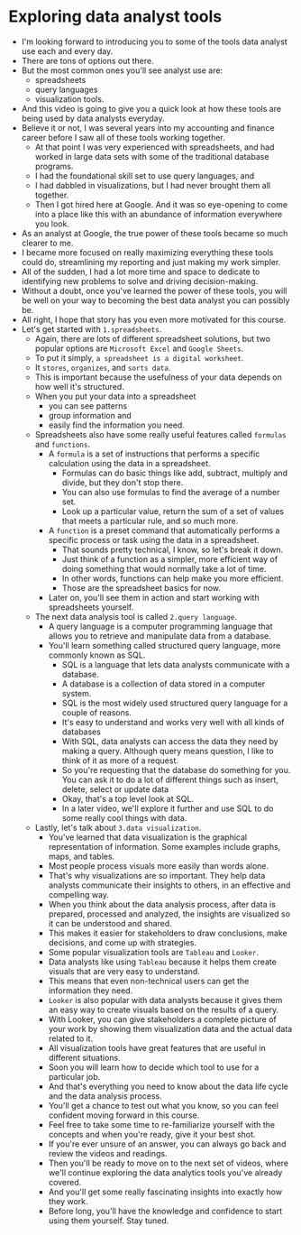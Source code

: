 # Exploring data analyst tools

- I'm looking forward to introducing you to some of the tools data analyst use each and every day.
- There are tons of options out there.
- But the most common ones you'll see analyst use are:
  - spreadsheets
  - query languages
  - visualization tools.
- And this video is going to give you a quick look at how these tools are being used by data analysts everyday.
- Believe it or not, I was several years into my accounting and finance career before I saw all of these tools working together.
  - At that point I was very experienced with spreadsheets, and had worked in large data sets with some of the traditional database programs.
  - I had the foundational skill set to use query languages, and
  - I had dabbled in visualizations, but I had never brought them all together.
  - Then I got hired here at Google. And it was so eye-opening to come into a place like this with an abundance of information everywhere you look.
- As an analyst at Google, the true power of these tools became so much clearer to me.
- I became more focused on really maximizing everything these tools could do, streamlining my reporting and just making my work simpler.
- All of the sudden, I had a lot more time and space to dedicate to identifying new problems to solve and driving decision-making.
- Without a doubt, once you've learned the power of these tools, you will be well on your way to becoming the best data analyst you can possibly be.
- All right, I hope that story has you even more motivated for this course.
- Let's get started with `1.spreadsheets`.
  - Again, there are lots of different spreadsheet solutions, but two popular options are `Microsoft Excel` and `Google Sheets`.
  - To put it simply, `a spreadsheet is a digital worksheet`.
  - It `stores`, `organizes`, and `sorts data`.
  - This is important because the usefulness of your data depends on how well it's structured.
  - When you put your data into a spreadsheet
    - you can see patterns
    - group information and
    - easily find the information you need.
  - Spreadsheets also have some really useful features called `formulas` and `functions`.
    - A `formula` is a set of instructions that performs a specific calculation using the data in a spreadsheet.
      - Formulas can do basic things like add, subtract, multiply and divide, but they don't stop there.
      - You can also use formulas to find the average of a number set.
      - Look up a particular value, return the sum of a set of values that meets a particular rule, and so much more.
    - A `function` is a preset command that automatically performs a specific process or task using the data in a spreadsheet.
      - That sounds pretty technical, I know, so let's break it down.
      - Just think of a function as a simpler, more efficient way of doing something that would normally take a lot of time.
      - In other words, functions can help make you more efficient.
      - Those are the spreadsheet basics for now.
    - Later on, you'll see them in action and start working with spreadsheets yourself.
  - The next data analysis tool is called `2.query language`.
    - A query language is a computer programming language that allows you to retrieve and manipulate data from a database.
    - You'll learn something called structured query language, more commonly known as SQL.
      - SQL is a language that lets data analysts communicate with a database.
      - A database is a collection of data stored in a computer system.
      - SQL is the most widely used structured query language for a couple of reasons.
      - It's easy to understand and works very well with all kinds of databases
      - With SQL, data analysts can access the data they need by making a query. Although query means question, I like to think of it as more of a request.
      - So you're requesting that the database do something for you. You can ask it to do a lot of different things such as insert, delete, select or update data
      - Okay, that's a top level look at SQL.
      - In a later video, we'll explore it further and use SQL to do some really cool things with data.
  - Lastly, let's talk about `3.data visualization`.
    - You've learned that data visualization is the graphical representation of information. Some examples include graphs, maps, and tables.
    - Most people process visuals more easily than words alone.
    - That's why visualizations are so important. They help data analysts communicate their insights to others, in an effective and compelling way.
    - When you think about the data analysis process, after data is prepared, processed and analyzed, the insights are visualized so it can be understood and shared.
    - This makes it easier for stakeholders to draw conclusions, make decisions, and come up with strategies.
    - Some popular visualization tools are `Tableau` and `Looker`.
    - Data analysts like using `Tableau` because it helps them create visuals that are very easy to understand.
    - This means that even non-technical users can get the information they need.
    - `Looker` is also popular with data analysts because it gives them an easy way to create visuals based on the results of a query.
    - With Looker, you can give stakeholders a complete picture of your work by showing them visualization data and the actual data related to it.
    - All visualization tools have great features that are useful in different situations.
    - Soon you will learn how to decide which tool to use for a particular job.
    - And that's everything you need to know about the data life cycle and the data analysis process.
    - You'll get a chance to test out what you know, so you can feel confident moving forward in this course.
    - Feel free to take some time to re-familiarize yourself with the concepts and when you're ready, give it your best shot.
    - If you're ever unsure of an answer, you can always go back and review the videos and readings.
    - Then you'll be ready to move on to the next set of videos, where we'll continue exploring the data analytics tools you've already covered.
    - And you'll get some really fascinating insights into exactly how they work.
    - Before long, you'll have the knowledge and confidence to start using them yourself. Stay tuned.
